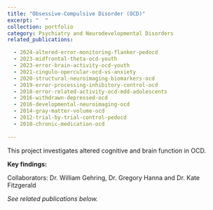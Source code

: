```yaml
---
title: "Obsessive-Compulsive Disorder (OCD)"
excerpt: "  "
collection: portfolio
category: Psychiatry and Neurodevelopmental Disorders
related_publications:

  - 2024-altered-error-monitoring-flanker-pedocd
  - 2023-midfrontal-theta-ocd-youth
  - 2023-error-brain-activity-ocd-youth
  - 2021-cingulo-opercular-ocd-vs-anxiety
  - 2020-structural-neuroimaging-biomarkers-ocd
  - 2019-error-processing-inhibitory-control-ocd
  - 2018-error-related-activity-ocd-mdd-adolescents
  - 2016-withdrawn-depressed-ocd
  - 2016-developmental-neuroimaging-ocd
  - 2014-gray-matter-volume-ocd
  - 2012-trial-by-trial-control-pedocd
  - 2010-chronic-medication-ocd
  
---
```


This project investigates altered cognitive and brain function in OCD.

**Key findings:** 

Collaborators: Dr. William Gehring, Dr. Gregory Hanna and Dr. Kate Fitzgerald

*See related publications below.*


